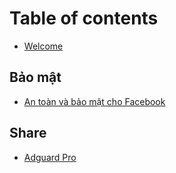 # Table of contents

* [Welcome](README.md)

## Bảo mật

* [An toàn và bảo mật cho Facebook](bao-mat/facebook.md)

## Share

* [Adguard Pro](share/adguard-pro.md)
